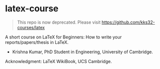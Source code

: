 latex-course
============
> This repo is now deprecated. Please visit https://github.com/kks32-courses/latex

A short course on LaTeX for Beginners: How to write your reports/papers/thesis in LaTeX. 

- Krishna Kumar, PhD Student in Engineering, University of Cambridge. 

Acknowledgment: LaTeX WikiBook, UCS Cambridge.
